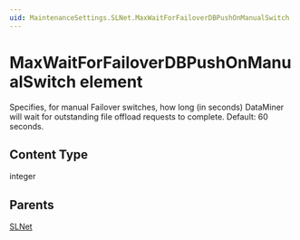 ```yaml
---
uid: MaintenanceSettings.SLNet.MaxWaitForFailoverDBPushOnManualSwitch
---
```


# MaxWaitForFailoverDBPushOnManualSwitch element

Specifies, for manual Failover switches, how long (in seconds) DataMiner will wait for outstanding file offload requests to complete. Default: 60 seconds.

## Content Type

integer

## Parents

[SLNet](xref:MaintenanceSettings.SLNet)

